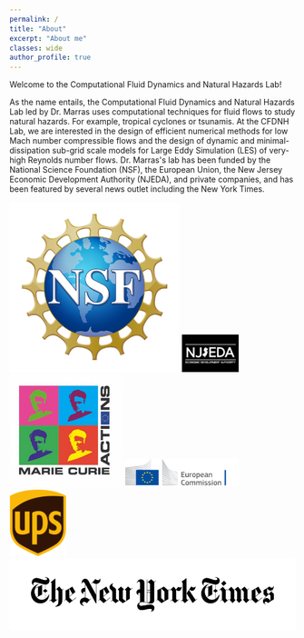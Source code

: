 ```yaml
---
permalink: /
title: "About"
excerpt: "About me"
classes: wide
author_profile: true
---
```


Welcome to the Computational Fluid Dynamics and Natural Hazards Lab!

As the name entails, the Computational Fluid Dynamics and Natural Hazards Lab led by Dr. Marras uses computational techniques for fluid flows to study natural hazards. For example, tropical cyclones or tsunamis. At the CFDNH Lab, we are interested in the design of efficient numerical methods for low Mach number compressible flows and the design of dynamic and minimal- dissipation sub-grid scale models for Large Eddy Simulation (LES) of very-high Reynolds number flows. 
Dr. Marras's lab has been funded by the National Science Foundation (NSF), the European Union, the New Jersey Economic Development Authority (NJEDA), and private companies, and has been featured by several news outlet including the New York Times.

<img src="../assets/logos/NSF.png" alt="drawing" width="300"/>
<img src="../assets/logos/njeda.png" alt="drawing" width="100"/>
<img src="../assets/logos/MarieCurieLogo320px.jpg" alt="drawing" width="200"/>
<img src="../assets/logos/logo-ec--en.svg" alt="drawing" width="200"/>
<img src="../assets/logos/ups.png" alt="drawing" width="100"/>
<img src="../assets/logos/nyt.png" alt="drawing" width="1000"/>
